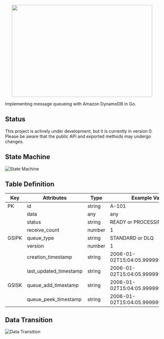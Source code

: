 <p align="center">
  <img width="460" height="300" src="https://cacoo.com/diagrams/DjoA2pSKnhCghTYM-192C1.png">
</p>

Implementing message queueing with Amazon DynamoDB in Go.

## Status

This project is actively under development, but it is currently in version 0. Please be aware that the public API and exported methods may undergo changes.


## State Machine

![State Machine](https://cacoo.com/diagrams/DjoA2pSKnhCghTYM-4B362.png) 

## Table Definition

| Key   | Attributes               | Type   | Example Value                       |
|-------|--------------------------|--------|-------------------------------------|
| PK    | id                       | string | A-101                               |
|       | data                     | any    | any                                 |
|       | status                   | string | READY or PROCESSING                 |
|       | receive_count            | number | 1                                   |
| GSIPK | queue_type               | string | STANDARD or DLQ                     |
|       | version                  | number | 1                                   |
|       | creation_timestamp       | string | 2006-01-02T15:04:05.999999999Z07:00 |
|       | last_updated_timestamp   | string | 2006-01-02T15:04:05.999999999Z07:00 |
| GSISK | queue_add_timestamp      | string | 2006-01-02T15:04:05.999999999Z07:00 |
|       | queue_peek_timestamp     | string | 2006-01-02T15:04:05.999999999Z07:00 |

## Data Transition

![Data Transition](https://cacoo.com/diagrams/DjoA2pSKnhCghTYM-D143B.png)